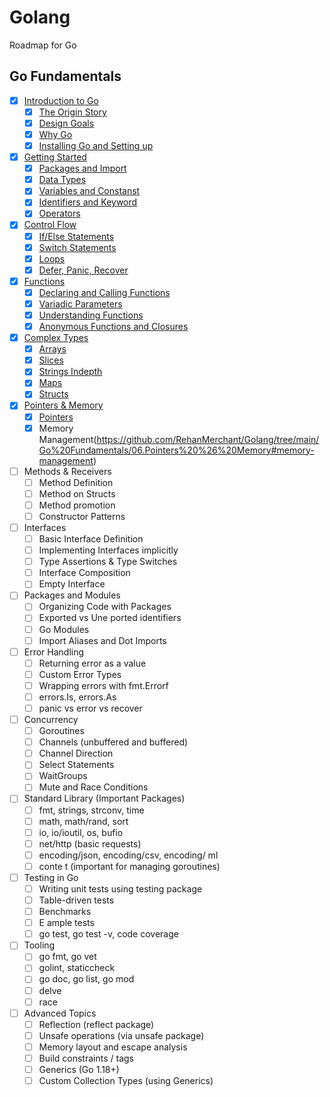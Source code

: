 # Golang 

Roadmap for Go

## Go Fundamentals


- [x] [Introduction to Go](https://github.com/RehanMerchant/Golang/tree/main/Go%20Fundamentals/01.Introduction%20to%20Go#introduction-to-go)
  - [x] [The Origin Story](https://github.com/RehanMerchant/Golang/tree/main/Go%20Fundamentals/01.Introduction%20to%20Go#the-origin-story)
  - [x] [Design Goals](https://github.com/RehanMerchant/Golang/tree/main/Go%20Fundamentals/01.Introduction%20to%20Go#design-goals)
  - [x] [Why Go](https://github.com/RehanMerchant/Golang/tree/main/Go%20Fundamentals/01.Introduction%20to%20Go#why-go)
  - [x] [Installing Go and Setting up](https://github.com/RehanMerchant/Golang/tree/main/Go%20Fundamentals/01.Introduction%20to%20Go#installing-and-setting-up)
- [x] [Getting Started](https://github.com/RehanMerchant/Golang/tree/main/Go%20Fundamentals/02.Getting%20Started)
  - [x] [Packages and Import](https://github.com/RehanMerchant/Golang/tree/main/Go%20Fundamentals/02.Getting%20Started#packages-and-imports)
  - [x] [Data Types](https://github.com/RehanMerchant/Golang/tree/main/Go%20Fundamentals/02.Getting%20Started#data-types)
  - [x] [Variables and Constanst](https://github.com/RehanMerchant/Golang/tree/main/Go%20Fundamentals/02.Getting%20Started#variable-and-constants)
  - [x] [Identifiers and Keyword](https://github.com/RehanMerchant/Golang/tree/main/Go%20Fundamentals/02.Getting%20Started#identifiers-and-keyword)
  - [x] [Operators](https://github.com/RehanMerchant/Golang/tree/main/Go%20Fundamentals/02.Getting%20Started#operator)
- [x] [Control Flow](https://github.com/RehanMerchant/Golang/tree/main/Go%20Fundamentals/03.Control%20Flow)
  - [x] [If/Else Statements](https://github.com/RehanMerchant/Golang/tree/main/Go%20Fundamentals/03.Control%20Flow#ifelse)
  - [x] [Switch Statements](https://github.com/RehanMerchant/Golang/tree/main/Go%20Fundamentals/03.Control%20Flow#switch)
  - [x] [Loops](https://github.com/RehanMerchant/Golang/tree/main/Go%20Fundamentals/03.Control%20Flow#loops)
  - [x] [Defer, Panic, Recover](https://github.com/RehanMerchant/Golang/tree/main/Go%20Fundamentals/03.Control%20Flow#defer-panic-and-recover)
- [x] [Functions](https://github.com/RehanMerchant/Golang/tree/main/Go%20Fundamentals/04.Functions)
  - [x] [Declaring and Calling Functions](https://github.com/RehanMerchant/Golang/tree/main/Go%20Fundamentals/04.Functions#declaring-and-calling-functions)
  - [x] [Variadic Parameters](https://github.com/RehanMerchant/Golang/tree/main/Go%20Fundamentals/04.Functions#variadic-parameters)
  - [x] [Understanding Functions](https://github.com/RehanMerchant/Golang/tree/main/Go%20Fundamentals/04.Functions#understanding-functions)
  - [x] [Anonymous Functions and Closures](https://github.com/RehanMerchant/Golang/tree/main/Go%20Fundamentals/04.Functions#anonymous-functions-and-closures)
- [x] [Complex Types](https://github.com/RehanMerchant/Golang/tree/main/Go%20Fundamentals/05.Complex%20Types)
  - [x] [Arrays](https://github.com/RehanMerchant/Golang/tree/main/Go%20Fundamentals/05.Complex%20Types#arrays)
  - [x] [Slices](https://github.com/RehanMerchant/Golang/tree/main/Go%20Fundamentals/05.Complex%20Types#slices)
  - [x] [Strings Indepth](https://github.com/RehanMerchant/Golang/tree/main/Go%20Fundamentals/05.Complex%20Types#strings-indepth)
  - [x] [Maps](https://github.com/RehanMerchant/Golang/tree/main/Go%20Fundamentals/05.Complex%20Types#maps)
  - [x] [Structs](https://github.com/RehanMerchant/Golang/tree/main/Go%20Fundamentals/05.Complex%20Types#structs)
- [x] [Pointers & Memory](https://github.com/RehanMerchant/Golang/tree/main/Go%20Fundamentals/06.Pointers%20%26%20Memory)
  - [x] [Pointers](https://github.com/RehanMerchant/Golang/tree/main/Go%20Fundamentals/06.Pointers%20%26%20Memory#pointers)
  - [x] Memory Management(https://github.com/RehanMerchant/Golang/tree/main/Go%20Fundamentals/06.Pointers%20%26%20Memory#memory-management)
- [ ] Methods & Receivers
  - [ ] Method Definition
  - [ ] Method on Structs
  - [ ] Method promotion
  - [ ] Constructor Patterns
- [ ] Interfaces
  - [ ] Basic Interface Definition
  - [ ] Implementing Interfaces implicitly
  - [ ] Type Assertions & Type Switches
  - [ ] Interface Composition
  - [ ] Empty Interface
- [ ] Packages and Modules
  - [ ] Organizing Code with Packages
  - [ ] Exported vs Une ported identifiers
  - [ ] Go Modules
  - [ ] Import Aliases and Dot Imports
- [ ] Error Handling
  - [ ] Returning error as a value
  - [ ] Custom Error Types
  - [ ] Wrapping errors with fmt.Errorf
  - [ ] errors.Is, errors.As
  - [ ] panic vs error vs recover
- [ ] Concurrency
  - [ ] Goroutines
  - [ ] Channels (unbuffered and buffered)
  - [ ] Channel Direction
  - [ ] Select Statements
  - [ ] WaitGroups
  - [ ] Mute and Race Conditions
- [ ] Standard Library (Important Packages)
  - [ ] fmt, strings, strconv, time
  - [ ] math, math/rand, sort
  - [ ] io, io/ioutil, os, bufio
  - [ ] net/http (basic requests)
  - [ ] encoding/json, encoding/csv, encoding/ ml
  - [ ] conte t (important for managing goroutines)
- [ ] Testing in Go
  - [ ] Writing unit tests using testing package
  - [ ] Table-driven tests
  - [ ] Benchmarks
  - [ ] E ample tests
  - [ ] go test, go test -v, code coverage
- [ ] Tooling
  - [ ] go fmt, go vet
  - [ ] golint, staticcheck
  - [ ] go doc, go list, go mod
  - [ ] delve
  - [ ] race
- [ ] Advanced Topics
  - [ ] Reflection (reflect package)
  - [ ] Unsafe operations (via unsafe package)
  - [ ] Memory layout and escape analysis
  - [ ] Build constraints / tags
  - [ ] Generics (Go 1.18+)
  - [ ] Custom Collection Types (using Generics)
